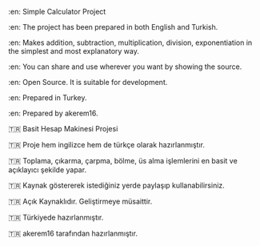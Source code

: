 :en: Simple Calculator Project

:en: The project has been prepared in both English and Turkish.

:en: Makes addition, subtraction, multiplication, division, exponentiation in the simplest and most explanatory way.

:en: You can share and use wherever you want by showing the source.

:en: Open Source. It is suitable for development.

:en: Prepared in Turkey.

:en: Prepared by akerem16.



:tr: Basit Hesap Makinesi Projesi

:tr: Proje hem ingilizce hem de türkçe olarak hazırlanmıştır.

:tr: Toplama, çıkarma, çarpma, bölme, üs alma işlemlerini en basit ve açıklayıcı şekilde yapar.

:tr: Kaynak göstererek istediğiniz yerde paylaşıp kullanabilirsiniz.

:tr: Açık Kaynaklıdır. Geliştirmeye müsaittir.

:tr: Türkiyede hazırlanmıştır.

:tr: akerem16 tarafından hazırlanmıştır.
